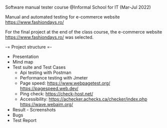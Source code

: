 
Software manual tester course @Informal School for IT (Mar-Jul 2022)

Manual and automated testing for e-commerce website https://www.fashiondays.ro/

For the final project at the end of the class course, the e-commerce website https://www.fashiondays.ro/ was selected.

-= Project structure =-
- Presentation
- Mind map
- Test suite and Test Cases
  - Api testing with Postman
  - Performance testing with Jmeter
  - Page speed:
    https://www.webpagetest.org/
    https://pagespeed.web.dev/
  - Ping check:
    https://check-host.net/
  - Accessibility:
    https://achecker.achecks.ca/checker/index.php
    https://wave.webaim.org/
- Result - Screenshots
- Bugs
- Test Report
